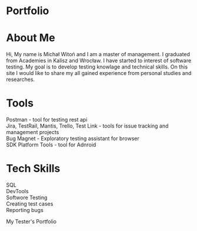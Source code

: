 # Portfolio

# About Me

Hi, My name is Michał Witoń and I am a master of management. I graduated from Academies in Kalisz and Wrocław. I have started to interest of software testing. My goal is to develop testing knowlage and technical skills. On this site I would like to share my all gained experience from personal studies and researches.

# Tools

<p>Postman - tool for testing rest api</br>
Jira, TestRail, Mantis, Trello, Test Link - tools for issue tracking and management projects</br>
Bug Magnet - Exploratory testing assistant for browser</br>
SDK Platform Tools - tool for Adnroid</br></p>

# Tech Skills

<p>SQL</br>
DevTools</br>
Softwore Testing</br>
Creating test cases</br>
Reporting bugs</br></p>



My Tester's Portfolio
